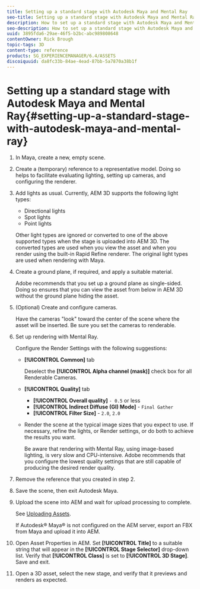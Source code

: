 ```yaml
---
title: Setting up a standard stage with Autodesk Maya and Mental Ray
seo-title: Setting up a standard stage with Autodesk Maya and Mental Ray
description: How to set up a standard stage with Autodesk Maya and Mental Ray
seo-description: How to set up a standard stage with Autodesk Maya and Mental Ray
uuid: 3895fda6-29ae-46f5-b2bc-abc989808648
contentOwner: Rick Brough
topic-tags: 3D
content-type: reference
products: SG_EXPERIENCEMANAGER/6.4/ASSETS
discoiquuid: da8fc33b-84ae-4ead-87bb-5a7870a38b1f
---
```


# Setting up a standard stage with Autodesk Maya and Mental Ray{#setting-up-a-standard-stage-with-autodesk-maya-and-mental-ray}

1. In Maya, create a new, empty scene.
1. Create a (temporary) reference to a representative model. Doing so helps to facilitate evaluating lighting, setting up cameras, and configuring the renderer.

1. Add lights as usual. Currently, AEM 3D supports the following light types:

    * Directional lights
    * Spot lights
    * Point lights

   Other light types are ignored or converted to one of the above supported types when the stage is uploaded into AEM 3D. The converted types are used when you view the asset and when you render using the built-in Rapid Refine renderer. The original light types are used when rendering with Maya.

1. Create a ground plane, if required, and apply a suitable material.

   Adobe recommends that you set up a ground plane as single-sided. Doing so ensures that you can view the asset from below in AEM 3D without the ground plane hiding the asset.

1. (Optional) Create and configure cameras.

   Have the cameras "look" toward the center of the scene where the asset will be inserted. Be sure you set the cameras to renderable.

1. Set up rendering with Mental Ray.

   Configure the Render Settings with the following suggestions:

    * **[!UICONTROL Common]** tab  

      Deselect the **[!UICONTROL Alpha channel (mask)]** check box for all Renderable Cameras.
  
    * **[!UICONTROL Quality]** tab

        * **[!UICONTROL Overall quality]** `- 0.5` or less
        * **[!UICONTROL Indirect Diffuse (GI) Mode]** - `Final Gather`
        * **[!UICONTROL Filter Size]** - `2.0`, `2.0`

    * Render the scene at the typical image sizes that you expect to use. If necessary, refine the lights, or Render settings, or do both to achieve the results you want. 
  
      Be aware that rendering with Mental Ray, using image-based lighting, is very slow and CPU-intensive. Adobe recommends that you configure the lowest quality settings that are still capable of producing the desired render quality.

1. Remove the reference that you created in step 2.

1. Save the scene, then exit Autodesk Maya.
1. Upload the scene into AEM and wait for upload processing to complete.

   See [Uploading Assets](managing-assets-touch-ui.md#uploading-assets).

   If Autodesk® Maya® is not configured on the AEM server, export an FBX from Maya and upload it into AEM.

1. Open Asset Properties in AEM. Set **[!UICONTROL Title]** to a suitable string that will appear in the **[!UICONTROL Stage Selector]** drop-down list. Verify that **[!UICONTROL Class]** is set to **[!UICONTROL 3D Stage]**. Save and exit.
1. Open a 3D asset, select the new stage, and verify that it previews and renders as expected.

